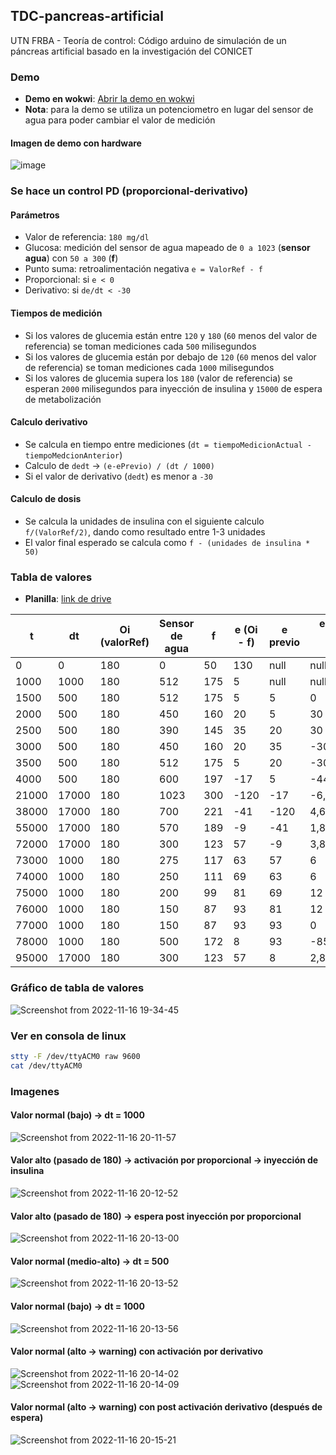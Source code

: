 ## TDC-pancreas-artificial

UTN FRBA - Teoría de control: Código arduino de simulación de un páncreas artificial basado en la investigación del CONICET

### Demo

- **Demo en wokwi**: [Abrir la demo en wokwi](https://wokwi.com/projects/347496920546017875)
- **Nota**: para la demo se utiliza un potenciometro en lugar del sensor de agua para poder cambiar el valor de medición

#### Imagen de demo con hardware

![image](https://user-images.githubusercontent.com/4097554/200192254-f3120795-0d62-47e2-8c90-13e850537b6e.png)

### Se hace un control PD (proporcional-derivativo)

#### Parámetros

- Valor de referencia: `180 mg/dl`
- Glucosa: medición del sensor de agua mapeado de `0 a 1023` (**sensor agua**) con `50 a 300` (**f**)
- Punto suma: retroalimentación negativa `e = ValorRef - f`
- Proporcional: si `e < 0`
- Derivativo: si `de/dt < -30`

#### Tiempos de medición

- Si los valores de glucemia están entre `120` y `180` (`60` menos del valor de referencia) se toman mediciones cada `500` milisegundos
- Si los valores de glucemia están por debajo de `120` (`60` menos del valor de referencia) se toman mediciones cada `1000` milisegundos
- Si los valores de glucemia supera los `180` (valor de referencia) se esperan `2000` milisegundos para inyección de insulina y `15000` de espera de metabolización

#### Calculo derivativo

- Se calcula en tiempo entre mediciones (`dt = tiempoMedicionActual - tiempoMedcionAnterior`)
- Calculo de `dedt` -> `(e-ePrevio) / (dt / 1000)`
- Si el valor de derivativo (`dedt`) es menor a `-30`

#### Calculo de dosis

- Se calcula la unidades de insulina con el siguiente calculo `f/(ValorRef/2)`, dando como resultado entre 1-3 unidades
- El valor final esperado se calcula como `f - (unidades de insulina * 50)`

### Tabla de valores

- **Planilla**: [link de drive](https://docs.google.com/spreadsheets/d/1eZSCC03KBxAKdVK58ssGJT3xnhAzRS-QLdvUbbb3vlo/edit?usp=sharing)

t|dt|Oi (valorRef)|Sensor de agua|f|e (Oi - f)|e previo|e diff (e - e previo) /tiempo|proporcional (e < 0)|derivativo con tiempo|OR|Unidades de insulina|siguiente dt|Valor final esperado
|---|---|---|---|---|---|---|---|---|---|---|---|---|---|
0|0|180|0|50|130|null|null|FALSO|FALSO|FALSO|0|1000|50
1000|1000|180|512|175|5|null|null|FALSO|FALSO|FALSO|0|500|175
1500|500|180|512|175|5|5|0|FALSO|FALSO|FALSO|0|500|175
2000|500|180|450|160|20|5|30|FALSO|FALSO|FALSO|0|500|160
2500|500|180|390|145|35|20|30|FALSO|FALSO|FALSO|0|500|145
3000|500|180|450|160|20|35|-30|FALSO|FALSO|FALSO|0|500|160
3500|500|180|512|175|5|20|-30|FALSO|FALSO|FALSO|0|500|175
4000|500|180|600|197|-17|5|-44|VERDADERO|VERDADERO|VERDADERO|2|17000|97
21000|17000|180|1023|300|-120|-17|-6,058823529|VERDADERO|FALSO|VERDADERO|3|17000|150
38000|17000|180|700|221|-41|-120|4,647058824|VERDADERO|FALSO|VERDADERO|2|17000|121
55000|17000|180|570|189|-9|-41|1,882352941|VERDADERO|FALSO|VERDADERO|2|17000|89
72000|17000|180|300|123|57|-9|3,882352941|FALSO|FALSO|FALSO|0|1000|123
73000|1000|180|275|117|63|57|6|FALSO|FALSO|FALSO|0|1000|117
74000|1000|180|250|111|69|63|6|FALSO|FALSO|FALSO|0|1000|111
75000|1000|180|200|99|81|69|12|FALSO|FALSO|FALSO|0|1000|99
76000|1000|180|150|87|93|81|12|FALSO|FALSO|FALSO|0|1000|87
77000|1000|180|150|87|93|93|0|FALSO|FALSO|FALSO|0|1000|87
78000|1000|180|500|172|8|93|-85|FALSO|VERDADERO|VERDADERO|1|17000|122
95000|17000|180|300|123|57|8|2,882352941|FALSO|FALSO|FALSO|0|1000|123

### Gráfico de tabla de valores

![Screenshot from 2022-11-16 19-34-45](https://user-images.githubusercontent.com/4097554/202314324-4bae1307-c992-43cc-b813-cdc4e346454f.png)

### Ver en consola de linux

```bash
stty -F /dev/ttyACM0 raw 9600
cat /dev/ttyACM0
```

### Imagenes

#### Valor normal (bajo) -> dt = 1000

![Screenshot from 2022-11-16 20-11-57](https://user-images.githubusercontent.com/4097554/202315198-e718d181-4add-46d5-a47a-aa3973871b22.png)

#### Valor alto (pasado de 180) -> activación por proporcional -> inyección de insulina

![Screenshot from 2022-11-16 20-12-52](https://user-images.githubusercontent.com/4097554/202315192-80f1d650-b889-4905-a8cc-27d3688629c6.png)

#### Valor alto (pasado de 180) -> espera post inyección por proporcional

![Screenshot from 2022-11-16 20-13-00](https://user-images.githubusercontent.com/4097554/202315189-8024528c-a466-4254-9db5-d825fb5f59b5.png)

#### Valor normal (medio-alto) -> dt = 500

![Screenshot from 2022-11-16 20-13-52](https://user-images.githubusercontent.com/4097554/202315184-b0e8b014-1a33-480c-9cd5-89aa3f6ab402.png)

#### Valor normal (bajo) -> dt = 1000

![Screenshot from 2022-11-16 20-13-56](https://user-images.githubusercontent.com/4097554/202315180-635b9a7f-166b-4c62-a710-9522a03fc6fb.png)

#### Valor normal (alto -> warning) con activación por derivativo

![Screenshot from 2022-11-16 20-14-02](https://user-images.githubusercontent.com/4097554/202315176-445b9b25-35d9-45ec-801d-0e4fb1214ab0.png)
![Screenshot from 2022-11-16 20-14-09](https://user-images.githubusercontent.com/4097554/202315171-51b2fdfd-1567-4181-84b9-d94fb5282136.png)

#### Valor normal (alto -> warning) con post activación derivativo (después de espera)

![Screenshot from 2022-11-16 20-15-21](https://user-images.githubusercontent.com/4097554/202315157-c0b17b1c-c3ff-442d-8935-86f1ec2c9d5c.png)
